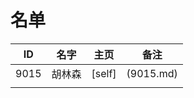 
# 名单

|  ID    |  名字    |  主页    | 备注     |
| ---- | ---- | ---- | ---- |
|   9015   |    胡林森  |   [self]   |    (9015.md)  |
|      |      |      |      |

